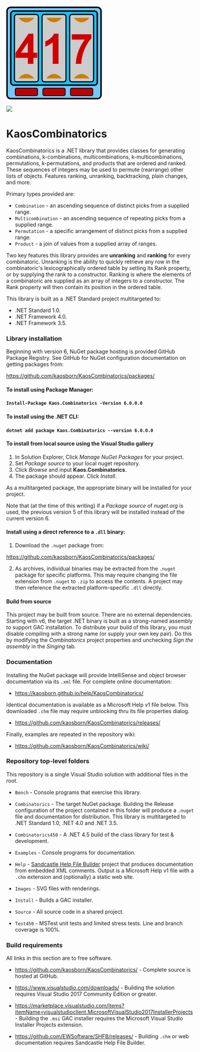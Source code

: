 ![logo](Images/KaosCombinatorics-248.png)

<a href="https://github.com/kaosborn/KaosCombinatorics/blob/master/.github/workflows/Test.yml">
<img src="https://github.com/kaosborn/KaosCombinatorics/workflows/Test/badge.svg"></a>

# KaosCombinatorics

KaosCombinatorics is a .NET library that provides classes
for generating combinations, k-combinations, multicombinations, k-multicombinations, permutations, k-permutations, and products
that are ordered and ranked.
These sequences of integers may be used to permute (rearrange) other lists of objects.
Features ranking, unranking, backtracking, plain changes, and more.

Primary types provided are:

* `Combination` - an ascending sequence of distinct picks from a supplied range.
* `Multicombination` - an ascending sequence of repeating picks from a supplied range.
* `Permutation` - a specific arrangement of distinct picks from a supplied range.
* `Product` - a join of values from a supplied array of ranges.

Two key features this library provides are **unranking** and **ranking** for every combinatoric.
Unranking is the ability to quickly retrieve any row in the combinatoric's lexicographically ordered table by setting its Rank property,
or by supplying the rank to a constructor.
Ranking is where the elements of a combinatoric are supplied as an array of integers to a constructor.
The Rank property will then contain its position in the ordered table.

This library is built as a .NET Standard project multitargeted to:

* .NET Standard 1.0.
* .NET Framework 4.0.
* .NET Framework 3.5.

### Library installation

Beginning with version 6, NuGet package hosting is provided GitHub Package Registry.
See GitHub for NuGet configuration documentation on getting packages from:

https://github.com/kaosborn/KaosCombinatorics/packages/

#### To install using Package Manager:

**`Install-Package Kaos.Combinatorics -Version 6.0.0.0`**

#### To install using the .NET CLI:

**`dotnet add package Kaos.Combinatorics --version 6.0.0.0`**

#### To install from local source using the Visual Studio gallery

1. In Solution Explorer, Click *Manage NuGet Packages* for your project.
2. Set *Package source* to your local nuget repository.
3. Click *Browse* and input **Kaos.Combinatorics**.
4. The package should appear. Click *Install*.

As a multitargeted package, the appropriate binary will be installed for your project.

Note that (at the time of this writing) if a *Package source* of *nuget.org* is used,
the previous version 5 of this library will be installed instead of the current version 6.

#### Install using a direct reference to a `.dll` binary:

1. Download the `.nuget` package from:

https://github.com/kaosborn/KaosCombinatorics/packages/

2. As archives, individual binaries may be extracted from the `.nuget` package for specific platforms.
This may require changing the file extension from `.nuget` to `.zip` to access the contents.
A project may then reference the extracted platform-specific `.dll` directly.

#### Build from source

This project may be built from source.
There are no external dependencies.
Starting with v6, the target .NET binary is built as a strong-named assembly to support GAC installation.
To distribute your build of this library,
you must disable compiling with a strong name (or supply your own key pair).
Do this by modifying the *Combinatorics* project properties and unchecking *Sign the assembly* in the *Singing* tab.

### Documentation

Installing the NuGet package will provide IntelliSense and object browser documentation via its `.xml` file.
For complete online documentation:

* https://kaosborn.github.io/help/KaosCombinatorics/

Identical documentation is available as a Microsoft Help v1 file below.
This downloaded `.chm` file may require unblocking thru its file properties dialog.

* https://github.com/kaosborn/KaosCombinatorics/releases/

Finally, examples are repeated in the repository wiki:

* https://github.com/kaosborn/KaosCombinatorics/wiki/

### Repository top-level folders

This repository is a single Visual Studio solution with additional files in the root.

* `Bench` - Console programs that exercise this library.

* `Combinatorics` - The target NuGet package.
Building the Release configuration of the project contained in this folder
will produce a `.nuget` file and documentation for distribution.
This library is multitargeted to .NET Standard 1.0, .NET 4.0 and .NET 3.5.

* `Combinatorics450` - A .NET 4.5 build of the class library for test & development.

* `Examples` - Console programs for documentation.

* `Help` - [Sandcastle Help File Builder](https://github.com/EWSoftware/SHFB)
project that produces documentation from embedded XML comments.
Output is a Microsoft Help v1 file with a `.chm` extension and (optionally) a static web site.

* `Images` - SVG files with renderings.

* `Install` - Builds a GAC installer.

* `Source` - All source code in a shared project.

* `Test450` - MSTest unit tests and limited stress tests.
Line and branch coverage is 100%.

### Build requirements

 All links in this section are to free software.

* https://github.com/kaosborn/KaosCombinatorics/ - Complete source is hosted at GitHub.

* https://www.visualstudio.com/downloads/ - Building the solution requires Visual Studio 2017 Community Edition or greater.

* https://marketplace.visualstudio.com/items?itemName=visualstudioclient.MicrosoftVisualStudio2017InstallerProjects - Building the `.msi` GAC installer requires the Microsoft Visual Studio Installer Projects extension.

* https://github.com/EWSoftware/SHFB/releases/ - Building `.chm` or web documentation requires Sandcastle Help File Builder.
